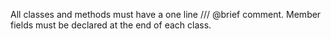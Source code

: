 All classes and methods must have a one line /// @brief comment.
Member fields must be declared at the end of each class.
